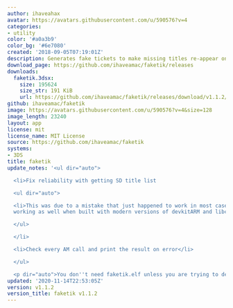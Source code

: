 ```yaml
---
author: ihaveahax
avatar: https://avatars.githubusercontent.com/u/590576?v=4
categories:
- utility
color: '#a0a3b9'
color_bg: '#6e7080'
created: '2018-09-05T07:19:01Z'
description: Generates fake tickets to make missing titles re-appear on 3DS.
download_page: https://github.com/ihaveamac/faketik/releases
downloads:
  faketik.3dsx:
    size: 195624
    size_str: 191 KiB
    url: https://github.com/ihaveamac/faketik/releases/download/v1.1.2/faketik.3dsx
github: ihaveamac/faketik
image: https://avatars.githubusercontent.com/u/590576?v=4&size=128
image_length: 23240
layout: app
license: mit
license_name: MIT License
source: https://github.com/ihaveamac/faketik
systems:
- 3DS
title: faketik
update_notes: '<ul dir="auto">

  <li>Fix reliability with getting SD title list

  <ul dir="auto">

  <li>This was due to a mistake that just happened to work in most cases, but stopped
  working as well when built with modern versions of devkitARM and libctru.</li>

  </ul>

  </li>

  <li>Check every AM call and print the result on error</li>

  </ul>

  <p dir="auto">You don''t need faketik.elf unless you are trying to debug faketik.</p>'
updated: '2020-11-14T22:53:05Z'
version: v1.1.2
version_title: faketik v1.1.2
---
```

